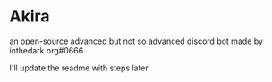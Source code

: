 # Akira
 an open-source advanced but not so advanced discord bot made by inthedark.org#0666

I'll update the readme with steps later